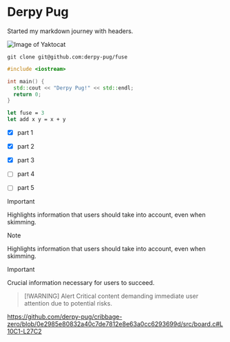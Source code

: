 # Derpy Pug
Started my markdown journey with headers.

![Image of Yaktocat](https://octodex.github.com/images/yaktocat.png)

```
git clone git@github.com:derpy-pug/fuse
```

```c++
#include <iostream>

int main() {
  std::cout << "Derpy Pug!" << std::endl;
  return 0;
}
```

```ocaml
let fuse = 3
let add x y = x + y
```

- [x] part 1
- [x] part 2
- [x] part 3
- [ ] part 4
- [ ] part 5


> [!IMPORTANT]
> Highlights information that users should take into account, even when skimming.

> [!NOTE]  
> Highlights information that users should take into account, even when skimming.

> [!IMPORTANT]  
> Crucial information necessary for users to succeed.

> [!WARNING] Alert
> Critical content demanding immediate user attention due to potential risks.

https://github.com/derpy-pug/cribbage-zero/blob/0e2985e80832a40c7de7812e8e63a0cc6293699d/src/board.c#L10C1-L27C2
